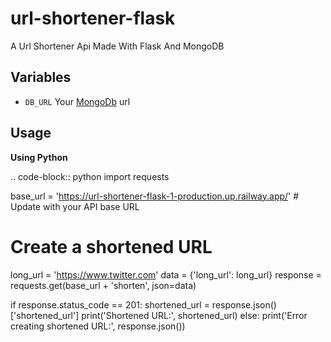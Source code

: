 # url-shortener-flask
A Url Shortener Api Made With Flask And MongoDB

## Variables

- `DB_URL` Your [MongoDb](https://www.mongodb.com/) url


## Usage

**Using Python**

.. code-block:: python
import requests

base_url = 'https://url-shortener-flask-1-production.up.railway.app/'  # Update with your API base URL

# Create a shortened URL
long_url = 'https://www.twitter.com'
data = {'long_url': long_url}
response = requests.get(base_url + 'shorten', json=data)

if response.status_code == 201:
    shortened_url = response.json()['shortened_url']
    print('Shortened URL:', shortened_url)
else:
    print('Error creating shortened URL:', response.json())


